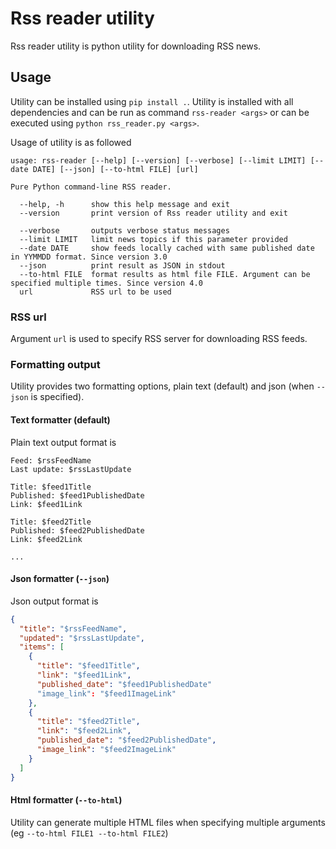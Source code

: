 # Rss reader utility

Rss reader utility is python utility for downloading RSS news.

## Usage
Utility can be installed using `pip install .`. Utility is installed with all dependencies
and can be run as command `rss-reader <args>` or can be executed using `python rss_reader.py <args>`.

Usage of utility is as followed
```shell
usage: rss-reader [--help] [--version] [--verbose] [--limit LIMIT] [--date DATE] [--json] [--to-html FILE] [url]

Pure Python command-line RSS reader.

  --help, -h      show this help message and exit
  --version       print version of Rss reader utility and exit

  --verbose       outputs verbose status messages
  --limit LIMIT   limit news topics if this parameter provided
  --date DATE     show feeds locally cached with same published date in YYMMDD format. Since version 3.0
  --json          print result as JSON in stdout
  --to-html FILE  format results as html file FILE. Argument can be specified multiple times. Since version 4.0
  url             RSS url to be used
```

### RSS url
Argument `url` is used to specify RSS server for downloading RSS feeds.

### Formatting output
Utility provides two formatting options, plain text (default) and json (when `--json` is specified).

#### Text formatter (default)
Plain text output format is
```text
Feed: $rssFeedName
Last update: $rssLastUpdate

Title: $feed1Title
Published: $feed1PublishedDate
Link: $feed1Link

Title: $feed2Title
Published: $feed2PublishedDate
Link: $feed2Link

...
```

#### Json formatter (`--json`)
Json output format is
```json
{
  "title": "$rssFeedName",
  "updated": "$rssLastUpdate",
  "items": [
    {
      "title": "$feed1Title",
      "link": "$feed1Link",
      "published_date": "$feed1PublishedDate"
      "image_link": "$feed1ImageLink"
    },
    {
      "title": "$feed2Title",
      "link": "$feed2Link",
      "published_date": "$feed2PublishedDate",
      "image_link": "$feed2ImageLink"
    }
  ]
}
```

#### Html formatter (`--to-html`)
Utility can generate multiple HTML files when specifying multiple arguments
(eg `--to-html FILE1 --to-html FILE2`)
